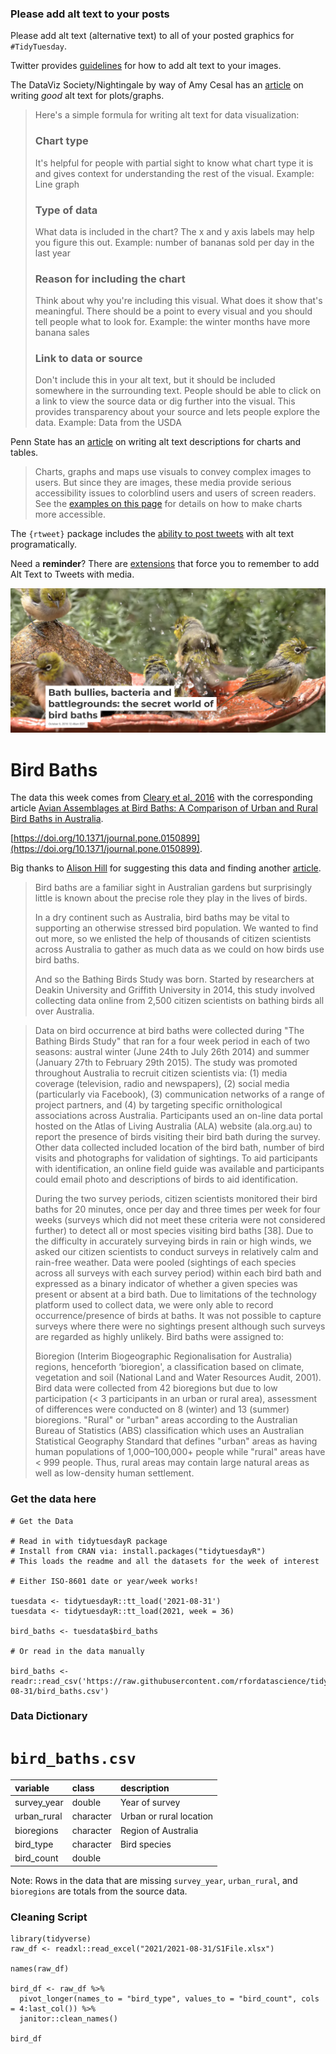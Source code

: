 ### Please add alt text to your posts

Please add alt text (alternative text) to all of your posted graphics for `#TidyTuesday`. 

Twitter provides [guidelines](https://help.twitter.com/en/using-twitter/picture-descriptions) for how to add alt text to your images.

The DataViz Society/Nightingale by way of Amy Cesal has an [article](https://medium.com/nightingale/writing-alt-text-for-data-visualization-2a218ef43f81) on writing _good_ alt text for plots/graphs.

> Here's a simple formula for writing alt text for data visualization:
> ### Chart type
> It's helpful for people with partial sight to know what chart type it is and gives context for understanding the rest of the visual.
> Example: Line graph
> ### Type of data
> What data is included in the chart? The x and y axis labels may help you figure this out.
> Example: number of bananas sold per day in the last year
> ### Reason for including the chart
> Think about why you're including this visual. What does it show that's meaningful. There should be a point to every visual and you should tell people what to look for.
> Example: the winter months have more banana sales
> ### Link to data or source
> Don't include this in your alt text, but it should be included somewhere in the surrounding text. People should be able to click on a link to view the source data or dig further into the visual. This provides transparency about your source and lets people explore the data.
> Example: Data from the USDA

Penn State has an [article](https://accessibility.psu.edu/images/charts/) on writing alt text descriptions for charts and tables.

> Charts, graphs and maps use visuals to convey complex images to users. But since they are images, these media provide serious accessibility issues to colorblind users and users of screen readers. See the [examples on this page](https://accessibility.psu.edu/images/charts/) for details on how to make charts more accessible.

The `{rtweet}` package includes the [ability to post tweets](https://docs.ropensci.org/rtweet/reference/post_tweet.html) with alt text programatically.

Need a **reminder**? There are [extensions](https://chrome.google.com/webstore/detail/twitter-required-alt-text/fpjlpckbikddocimpfcgaldjghimjiik/related) that force you to remember to add Alt Text to Tweets with media.

![A screenshot of a birdbath with 6 birds shaking their feathers and bathing in the water. The text "Bath bullies, bacteria and battlegrounds: the secret world of bird baths" is overlaid on the image, and the bird bath is a shallow red bowl with a single large rock off center.](hero.png)

# Bird Baths

The data this week comes from [Cleary et al, 2016](https://figshare.com/articles/dataset/Avian_Assemblages_at_Bird_Baths_A_Comparison_of_Urban_and_Rural_Bird_Baths_in_Australia/3110284) with the corresponding article [Avian Assemblages at Bird Baths: A Comparison of Urban and Rural Bird Baths in Australia](https://journals.plos.org/plosone/article?id=10.1371/journal.pone.0150899#abstract0).

[https://doi.org/10.1371/journal.pone.0150899](https://doi.org/10.1371/journal.pone.0150899).

Big thanks to [Alison Hill](https://twitter.com/apreshill) for suggesting this data and finding another [article](https://theconversation.com/bath-bullies-bacteria-and-battlegrounds-the-secret-world-of-bird-baths-65629).

> Bird baths are a familiar sight in Australian gardens but surprisingly little is known about the precise role they play in the lives of birds.
> 
> In a dry continent such as Australia, bird baths may be vital to supporting an otherwise stressed bird population. We wanted to find out more, so we enlisted the help of thousands of citizen scientists across Australia to gather as much data as we could on how birds use bird baths.
> 
> And so the Bathing Birds Study was born. Started by researchers at Deakin University and Griffith University in 2014, this study involved collecting data online from 2,500 citizen scientists on bathing birds all over Australia.

> Data on bird occurrence at bird baths were collected during "The Bathing Birds Study" that ran for a four week period in each of two seasons: austral winter (June 24th to July 26th 2014) and summer (January 27th to February 29th 2015). The study was promoted throughout Australia to recruit citizen scientists via: (1) media coverage (television, radio and newspapers), (2) social media (particularly via Facebook), (3) communication networks of a range of project partners, and (4) by targeting specific ornithological associations across Australia. Participants used an on-line data portal hosted on the Atlas of Living Australia (ALA) website (ala.org.au) to report the presence of birds visiting their bird bath during the survey. Other data collected included location of the bird bath, number of bird visits and photographs for validation of sightings. To aid participants with identification, an online field guide was available and participants could email photo and descriptions of birds to aid identification.
> 
> During the two survey periods, citizen scientists monitored their bird baths for 20 minutes, once per day and three times per week for four weeks (surveys which did not meet these criteria were not considered further) to detect all or most species visiting bird baths [38]. Due to the difficulty in accurately surveying birds in rain or high winds, we asked our citizen scientists to conduct surveys in relatively calm and rain-free weather. Data were pooled (sightings of each species across all surveys with each survey period) within each bird bath and expressed as a binary indicator of whether a given species was present or absent at a bird bath. Due to limitations of the technology platform used to collect data, we were only able to record occurrence/presence of birds at baths. It was not possible to capture surveys where there were no sightings present although such surveys are regarded as highly unlikely. Bird baths were assigned to:
> 
> Bioregion (Interim Biogeographic Regionalisation for Australia) regions, henceforth ‘bioregion', a classification based on climate, vegetation and soil (National Land and Water Resources Audit, 2001). Bird data were collected from 42 bioregions but due to low participation (< 3 participants in an urban or rural area), assessment of differences were conducted on 8 (winter) and 13 (summer) bioregions.
"Rural" or "urban" areas according to the Australian Bureau of Statistics (ABS) classification which uses an Australian Statistical Geography Standard that defines "urban" areas as having human populations of 1,000–100,000+ people while "rural" areas have < 999 people. Thus, rural areas may contain large natural areas as well as low-density human settlement.

### Get the data here

```{r}
# Get the Data

# Read in with tidytuesdayR package 
# Install from CRAN via: install.packages("tidytuesdayR")
# This loads the readme and all the datasets for the week of interest

# Either ISO-8601 date or year/week works!

tuesdata <- tidytuesdayR::tt_load('2021-08-31')
tuesdata <- tidytuesdayR::tt_load(2021, week = 36)

bird_baths <- tuesdata$bird_baths

# Or read in the data manually

bird_baths <- readr::read_csv('https://raw.githubusercontent.com/rfordatascience/tidytuesday/main/data/2021/2021-08-31/bird_baths.csv')

```
### Data Dictionary

# `bird_baths.csv`

|variable    |class     |description |
|:-----------|:---------|:-----------|
|survey_year |double    | Year of survey |
|urban_rural |character | Urban or rural location |
|bioregions  |character | Region of Australia |
|bird_type   |character | Bird species |
|bird_count  |double    | |

Note: Rows in the data that are missing `survey_year`, `urban_rural`, and `bioregions` are totals from the source data.

### Cleaning Script

```
library(tidyverse)
raw_df <- readxl::read_excel("2021/2021-08-31/S1File.xlsx")

names(raw_df)

bird_df <- raw_df %>% 
  pivot_longer(names_to = "bird_type", values_to = "bird_count", cols = 4:last_col()) %>% 
  janitor::clean_names()

bird_df
```
